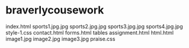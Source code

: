 # braverlycousework
index.html
sports1.jpg.jpg
sports2.jpg.jpg
sports3.jpg.jpg
sports4.jpg.jpg
style-1.css
contact.html
forms.html
tables assignment.html
html.html
image1.jpg
image2.jpg
image3.jpg
praise.css
